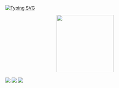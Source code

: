 <!-- <img width=100% src="https://capsule-render.vercel.app/api?type=waving&color=6348a3&height=120&section=header"/> -->

[![Typing SVG](https://readme-typing-svg.herokuapp.com/?color=6348a3&size=35&center=true&vCenter=true&width=1000&lines=Olá!!!+Meu+nome+é+Camila+Feitosa;+:%29)](https://git.io/typing-svg)

<div align="center">
  <a href="https://github.com/camfeitosa">
  <img height="180em" src="https://github-readme-stats.vercel.app/api?username=camfeitosa&show_icons=true&theme=dracula&include_all_commits=true&count_private=true"/>
</div>
</br>
<div>
<a href="https://instagram.com/camfeitosa" target="_blank"><img src="https://img.shields.io/badge/-Instagram-%23E4405F?style=for-the-badge&logo=instagram&logoColor=white" target="_blank"></a>
<a href = "mailto:camilafeitosamiranda@gmail.com"><img src="https://img.shields.io/badge/Gmail-D14836?style=for-the-badge&logo=gmail&logoColor=white" target="_blank"></a>
<a href="https://www.linkedin.com/in/seu-usuário-linkedln-aqui" target="_blank"><img src="https://img.shields.io/badge/-LinkedIn-%230077B5?style=for-the-badge&logo=linkedin&logoColor=white" target="_blank"></a>   
</div>

